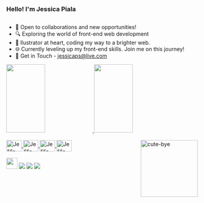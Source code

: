 ### Hello! I'm Jessica Piala 
##
- 🚀 Open to collaborations and new opportunities! 
- 🔍 Exploring the world of front-end web development
- 🎨 llustrator at heart, coding my way to a brighter web.
- 🌐 Currently leveling up my front-end skills. Join me on this journey!
- 📩 Get in Touch - jessicaps@live.com




 <div>
  <a href="https://github.com/jesspiala">
  <img width="45% "height="180em" src="https://github-readme-stats.vercel.app/api?username=jesspiala&show_icons=true&theme=radical&include_all_commits=true&count_private=true"/>
  <img width="45%" height="180em" src="https://github-readme-stats.vercel.app/api/top-langs/?username=jesspiala&layout=compact&langs_count=16&theme=radical"/>
</div>


<br>
<div style="display: inline_block">
  
  <img align="center" alt="Jess-HTML" height="30" width="40" src="https://cdn.jsdelivr.net/gh/devicons/devicon/icons/html5/html5-plain.svg" >
  <img align="center" alt="Jess-CSS" height="30" width="40" src="https://cdn.jsdelivr.net/gh/devicons/devicon/icons/css3/css3-plain.svg">
  <img align="center" alt="Jess-Illustrator" height="30" width="40" src="https://cdn.jsdelivr.net/gh/devicons/devicon/icons/illustrator/illustrator-line.svg">
  <img align="center" alt="Jess-Photoshop" height="30" width="40" src="https://cdn.jsdelivr.net/gh/devicons/devicon/icons/photoshop/photoshop-line.svg">
  <img align="right" height="150px" alt="cute-bye" src="https://tenor.com/view/cute-bye-hummp-good-bye-gif-15328491.gif">
  
  
</div>

<br>

<div> 
  <a href="https://www.behance.net/jesspiala" target="_blank"> <img height="29" src=https://aleen42.github.io/badges/src/behance.svg target="_blank"></a>
  <a href="https://instagram.com/jesspiala" target="_blank"><img src="https://img.shields.io/badge/-Instagram-%23E4405F?style=for-the-badge&logo=instagram&logoColor=white" target="_blank"></a>
  <a href = "mailto:jessicaps@live.com"><img src="https://img.shields.io/badge/Microsoft_Outlook-0078D4?style=for-the-badge&logo=microsoft-outlook&logoColor=white" target="_blank"></a>
  <a href="https://www.linkedin.com/in/jessicapiala/" target="_blank"><img src="https://img.shields.io/badge/-LinkedIn-%230077B5?style=for-the-badge&logo=linkedin&logoColor=white" target="_blank"></a> 
 

 
</div>



##
